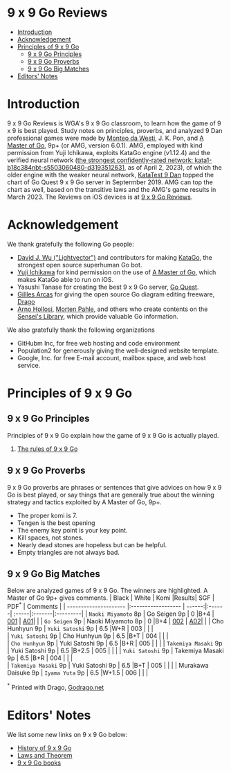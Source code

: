 # 9 x 9 Go Reviews
* [Introduction](https://github.com/9x9go/reviews/blob/main/README.md#introduction)
* [Acknowledgement](https://github.com/9x9go/reviews/blob/main/README.md#acknowledgement)
* [Principles of 9 x 9 Go](https://github.com/9x9go/reviews/blob/main/README.md#principles-of-9-x-9-go)
  * [9 x 9 Go Principles](https://github.com/9x9go/reviews/blob/main/README.md#9-x-9-go-principles)
  * [9 x 9 Go Proverbs](https://github.com/9x9go/reviews/blob/main/README.md#9-x-9-go-proverbs)
  * [9 x 9 Go Big Matches](https://github.com/9x9go/reviews/blob/main/README.md#9-x-9-go-big-matches)
* [Editors' Notes](https://github.com/9x9go/reviews/blob/main/README.md#editors-notes) 

# Introduction
9 x 9 Go Reviews is WGA's 9 x 9 Go classroom, to learn how the game of 9 x 9 is best played. Study notes on principles, proverbs, and analyzed 9 Dan professional games were made by [Monteo da Westi](http://wars.fm/go9#user/monteodawesti), J. K. Pon, and [A Master of Go](https://apps.apple.com/us/app/a-master-of-go/id1442035374), 9p+ (or AMG, version 6.0.1). AMG, employed with kind permission from Yuji Ichikawa, exploits KataGo engine (v1.12.4) and the verified neural network ([the strongest confidently-rated network: kata1-b18c384nbt-s5503060480-d3193512631](https://katagotraining.org/networks/kata1/), as of April 2, 2023), of which the older engine with the weaker neural network, [KataTest 9 Dan](http://wars.fm/go9#user/katatest) topped the chart of Go Quest 9 x 9 Go server in Septermber 2019. AMG can top the chart as well, based on the transitive laws and the AMG's game results in March 2023. The Reviews on iOS devices is at [9 x 9 Go Reviews](https://9x9go.github.io/reviews).

# Acknowledgement
We thank gratefully the following Go people:
- [David J. Wu ("Lightvector")](https://github.com/lightvector) and contributors for making [KataGo](https://github.com/lightvector/KataGo), the strongest open source superhuman Go bot.
- [Yuji Ichikawa](https://github.com/y-ich) for kind permission on the use of [A Master of Go](https://apps.apple.com/us/app/a-master-of-go/id1442035374), which makes KataGo able to run on iOS.
- Yasushi Tanase for creating the best 9 x 9 Go server, [Go Quest](http://wars.fm/go9).
- [Gillles Arcas](https://github.com/GillesArcas) for giving the open source Go diagram editing freeware, [Drago](https://godrago.net/)
- [Arno Hollosi](https://senseis.xmp.net/?ArnoHollosi), [Morten Pahle](https://senseis.xmp.net/?MortenPahle), and others who create contents on the [Sensei's Library](https://senseis.xmp.net/), which provide valuable Go information.

We also gratefully thank the following organizations
- GitHubm Inc, for free web hosting and code environment 
- Population2 for generously giving the well-designed website template.
- Google, Inc. for free E-mail account, mailbox space, and web host service.

# Principles of 9 x 9 Go
## 9 x 9 Go Principles
Principles of 9 x 9 Go explain how the game of 9 x 9 Go is actually played. 
1. [The rules of 9 x 9 Go](https://9x9go.github.io/reviews/pdf/P001.pdf)

## 9 x 9 Go Proverbs
9 x 9 Go proverbs are phrases or sentences that give advices on how 9 x 9 Go is best played, or say things that are generally true about the winning strategy and tactics exploited by A Master of Go, 9p+. 
- The proper komi is 7.
- Tengen is the best opening
- The enemy key point is your key point.
- Kill spaces, not stones.
- Nearly dead stones are hopeless but can be helpful.
- Empty triangles are not always bad.

## 9 x 9 Go Big Matches
Below are analyzed games of 9 x 9 Go. The winners are highlighted. A Master of Go 9p+ gives comments. 
| Black                 | White              | Komi   |Results| SGF   | PDF<sup>*</sup>   | Comments<sup></sup> | 
| --------------------- |:------------------ | ------:|:------| :-----|:-------|:---------|
| `Naoki Miyamoto`   8p   | Go Seigen      9p  | 0      |B+4    | [001](https://9x9go.github.io/reviews/sgf/Japan/001.sgf) | [A01](https://9x9go.github.io/reviews/pdf/A01.pdf)|     |
| `Go Seigen`        9p   | Naoki Miyamoto 8p  | 0      |B+4    | [002](https://9x9go.github.io/reviews/sgf/Japan/002.sgf) | [A02](https://9x9go.github.io/reviews/pdf/A02.pdf)|     |
| Cho Hunhyun 9p          | `Yuki Satoshi`  9p  | 6.5    |W+R    | 003 |   |    |     
| `Yuki Satoshi` 9p       | Cho Hunhyun     9p  | 6.5    |B+T    | 004 |   |    |     
| `Cho Hunhyun` 9p        | Yuki Satoshi    9p  | 6.5    |B+R    | 005 |   |    |
| `Takemiya Masaki` 9p    | Yuki Satoshi    9p  | 6.5    |B+2.5  | 005 |   |    |
| `Yuki Satoshi` 9p       | Takemiya Masaki 9p  | 6.5    |B+R    | 004 |   |    |     
| `Takemiya Masaki` 9p    | Yuki Satoshi    9p  | 6.5    |B+T    | 005 |   |    |
| Murakawa Daisuke 9p     | `Iyama Yuta`    9p  | 6.5    |W+1.5  | 006 |   |    |     


<sup>*</sup> Printed with Drago, [Godrago.net](http://www.godrago.net)
# Editors' Notes
We list some new links on 9 x 9 Go below:
- [History of 9 x 9 Go](https://9x9go.github.io/reviews/history.html)
- [Laws and Theorem](https://9x9go.github.io/reviews/theorem001.html)
- [9 x 9 Go books](http://www.9x9go.org) 

